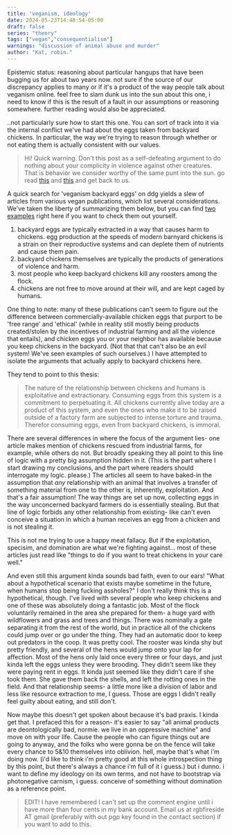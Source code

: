 ```yaml
---
title: 'veganism, ideology'
date: 2024-05-23T14:48:54-05:00
draft: false
series: "theory"
tags: ["vegan","consequentialism"]
warnings: "discussion of animal abuse and murder"
author: "Kat, robin."
---
```


Epistemic status: reasoning about particular hangups that have been bugging us for about two years now. not sure if the source of our discrepancy applies to many or if it's a product of the way people talk about veganism online. feel free to slam dunk us into the sun about this one, i need to know if this is the result of a fault in our assumptions or reasoning somewhere. further reading would also be appreciated.

..not particularly sure how to start this one. You can sort of track into it via the internal conflict we've had about the eggs taken from backyard chickens. In particular, the way we're trying to reason through whether or not eating them is actually consistent with our values.

> Hi! Quick warning. Don't this post as a self-defeating argument to do nothing about your complicity in violence against other creatures. That is behavior we consider worthy of the same punt into the sun.
> go read [this](https://voidgoddess.org/2023/03/27/demons-from-the-510verse/) and [this](http://www.veganfuturenow.com/answering-the-objections-to-veganism/) and get back to us.

A quick search for 'veganism backyard eggs' on ddg yields a slew of articles from various vegan publications, which list several considerations. We've taken the liberty of summarizing them below, but you can find [two](https://www.befairbevegan.com/why-vegan/the-animals-we-use/backyard-eggs/) [examples](https://theminimalistvegan.com/backyard-eggs/) right here if you want to check them out yourself.

1. backyard eggs are typically extracted in a way that causes harm to chickens. egg production at the speeds of modern barnyard chickens is a strain on their reproductive systems and can deplete them of nutrients and cause them pain.
2. backyard chickens themselves are typically the products of generations of violence and harm.
3. most people who keep backyard chickens kill any roosters among the flock.
4. chickens are not free to move around at their will, and are kept caged by humans.

One thing to note: many of these publications can't seem to figure out the difference between commercially-available chicken eggs that purport to be 'free range' and 'ethical' (while in reality still mostly being products created/stolen by the incentives of industrial farming and all the violence that entails), and chicken eggs you or your neighbor has available because you keep chickens in the backyard. (Not that that can't also be an evil system! We've seen examples of such ourselves.)
I have attempted to isolate the arguments that actually apply to backyard chickens here.

They tend to point to this thesis:
> The nature of the relationship between chickens and humans is exploitative and extractionary. Consuming eggs from this system is a commitment to perpetuating it. All chickens currently alive today are a product of this system, and even the ones who make it to be raised outside of a factory farm are subjected to intense torture and trauma. Therefor consuming eggs, even from backyard chickens, is immoral.

There are several differences in where the focus of the argument lies- one article makes mention of chickens rescued from industrial farms, for example, while others do not. But broadly speaking they all point to this line of logic with a pretty big assumption hidden in it. (This is the part where I start drawing my conclusions, and the part where readers should interrogate my logic. please.)
The articles all seem to have baked-in the assumption that *any* relationship with an animal that involves a transfer of something material from one to the other is, inherently, exploitation. And that's a fair assumption! The way things are set up now, collecting eggs in the way unconcerned backyard farmers do is essentially stealing. But that line of logic forbids any other relationship from existing- like can't even conceive a situation in which a human receives an egg from a chicken and is not stealing it.

This is not me trying to use a happy meat fallacy. But if the exploitation, specisim, and domination are what we're fighting against... most of these articles just read like "things to do if you want to treat chickens in your care well." 

And even still this argument kinda sounds bad faith, even to our ears! "What about a hypothetical scenario that exists maybe sometime in the future, when humans stop being fucking assholes?" I don't really think this is a hypothetical, though. I've lived with several people who keep chickens and one of these was absolutely doing a fantastic job. Most of the flock voluntarily remained in the area she prepared for them- a huge yard with wildflowers and grass and trees and things. There was nominally a gate separating it from the rest of the world, but in practice all of the chickens could jump over or go under the thing. They had an automatic door to keep out predators in the coop. It was pretty cool. The rooster was kinda shy but pretty friendly, and several of the hens would jump onto your lap for affection. Most of the hens only laid once every three or four days, and just kinda left the eggs unless they were brooding. They didn't seem like they were paying rent in eggs. It kinda just seemed like they didn't care if she took them. She gave them back the shells, and left the rotting ones in the field.
And that relationship seems- a little more like a division of labor and less like resource extraction to me, I guess. Those are eggs I didn't really feel guilty about eating, and still don't. 

Now maybe this doesn't get spoken about because it's bad praxis. I kinda get that. I prefaced this for a reason- it's easier to say "all animal products are deontologically bad, normie. we live in an oppressive machine" and move on with your life. Cause the people who can figure things out are going to anyway, and the folks who were gonna be on the fence will take every chance to 5&10 themselves into oblivion. hell, maybe that's what i'm doing now. (i'd like to think i'm pretty good at this whole introspection thing by this point, but there's always a chance i'm full of it i guess.)
but i dunno. i want to define my ideology on its own terms, and not have to bootstrap via photonegative carnism, i guess. conceive of something without domination as a reference point.

> EDIT!
> I have remembered I can't set up the comment engine until i have more than four cents in my bank account. 
> Email us at rgbfireside AT gmail (preferably with out pgp key found in the contact section) if you want to add to this.
